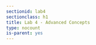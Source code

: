 ```yaml
---
sectionid: lab4
sectionclass: h1
title: Lab 4 - Advanced Concepts 
type: nocount
is-parent: yes
---
```

